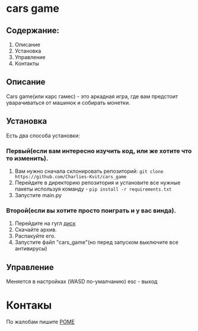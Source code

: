 # cars game
## Содержание:
1. Описание
2. Установка
3. Управление
4. Контакты
## Описание
Cars game(или карс гамес) - это аркадная игра, где вам предстоит уварачиваться от машинок и собирать монетки.
## Установка
Есть два способа установки:
### Первый(если вам интересно изучить код, или же хотите что то изменить).
1. Вам нужно сначала склонировать репозиторий: `git clone https://github.com/Charlies-Kvit/cars_game`
2. Перейдите в директорию репозитория и установите все нужные пакеты используя команду - `pip install -r requirements.txt`
3. Запустите main.py
### Второй(если вы хотите просто поиграть и у вас винда).
1. Перейдите на гугл [диск](https://drive.google.com/drive/folders/1eGM6MfAcT7jHgcFionfsd0iCSHbwYgab?usp=sharing)
2. Скачайте архив.
3. Распакуйте его.
4. Запустите файл "cars_game"(но перед запуском выключите все антивирусы)
## Управление
Меняется в настройках (WASD по-умалчанию)
esc - выход
# Контакы
По жалобам пишите [РОМЕ](mailto:eliot010@bk.ru)

